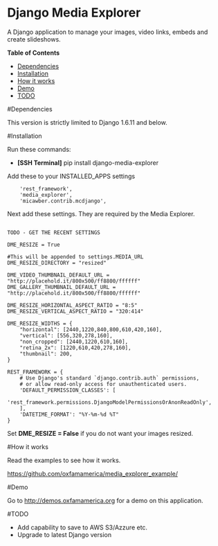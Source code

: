 # Django Media Explorer

A Django application to manage your images, video links, embeds and create slideshows.

**Table of Contents**

- [Dependencies](#dependencies)
- [Installation](#installation)
- [How it works](#how-it-works)
- [Demo](#demo)
- [TODO](#todo)
    
#Dependencies

This version is strictly limited to Django 1.6.11 and below.

#Installation

Run these commands:
- **[SSH Terminal]** pip install django-media-explorer

Add these to your INSTALLED_APPS settings

```
    'rest_framework',
    'media_explorer',
    'micawber.contrib.mcdjango',
```

Next add these settings. They are required by the Media Explorer.

```

TODO - GET THE RECENT SETTINGS

DME_RESIZE = True

#This will be appended to settings.MEDIA_URL
DME_RESIZE_DIRECTORY = "resized"

DME_VIDEO_THUMBNAIL_DEFAULT_URL = "http://placehold.it/800x500/ff8800/ffffff"
DME_GALLERY_THUMBNAIL_DEFAULT_URL = "http://placehold.it/800x500/ff8800/ffffff"

DME_RESIZE_HORIZONTAL_ASPECT_RATIO = "8:5"
DME_RESIZE_VERTICAL_ASPECT_RATIO = "320:414"

DME_RESIZE_WIDTHS = {
    "horizontal": [2440,1220,840,800,610,420,160],
    "vertical": [556,320,278,160],
    "non_cropped": [2440,1220,610,160],
    "retina_2x": [1220,610,420,278,160],
    "thumbnail": 200,
}

REST_FRAMEWORK = {
    # Use Django's standard `django.contrib.auth` permissions,
    # or allow read-only access for unauthenticated users.
    'DEFAULT_PERMISSION_CLASSES': [
        'rest_framework.permissions.DjangoModelPermissionsOrAnonReadOnly',
    ],
    'DATETIME_FORMAT': "%Y-%m-%d %T"
}

```

Set **DME_RESIZE = False** if you do not want your images resized. 

#How it works

Read the examples to see how it works. 

https://github.com/oxfamamerica/media_explorer_example/

#Demo

Go to http://demos.oxfamamerica.org for a demo on this application.

#TODO
- Add capability to save to AWS S3/Azzure etc.
- Upgrade to latest Django version

